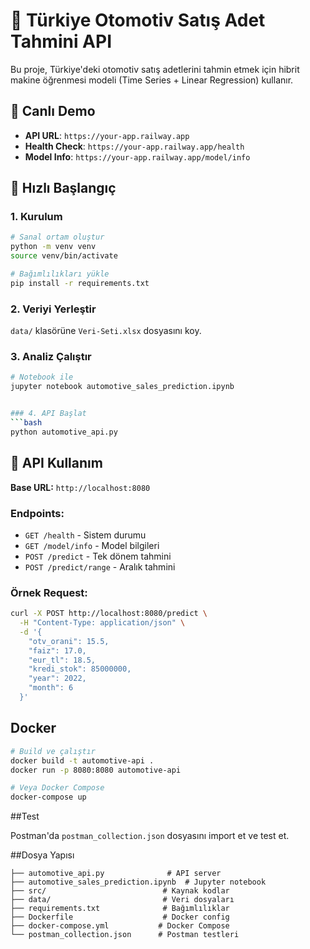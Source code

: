 # 🚗 Türkiye Otomotiv Satış Adet Tahmini API

Bu proje, Türkiye'deki otomotiv satış adetlerini tahmin etmek için hibrit makine öğrenmesi modeli (Time Series + Linear Regression) kullanır.

## 🎯 Canlı Demo
- **API URL**: `https://your-app.railway.app`
- **Health Check**: `https://your-app.railway.app/health`
- **Model Info**: `https://your-app.railway.app/model/info`

## 🚀 Hızlı Başlangıç

### 1. Kurulum
```bash
# Sanal ortam oluştur
python -m venv venv
source venv/bin/activate

# Bağımlılıkları yükle
pip install -r requirements.txt
```

### 2. Veriyi Yerleştir
`data/` klasörüne `Veri-Seti.xlsx` dosyasını koy.

### 3. Analiz Çalıştır
```bash
# Notebook ile
jupyter notebook automotive_sales_prediction.ipynb


### 4. API Başlat
```bash
python automotive_api.py
```

## 🔧 API Kullanım

**Base URL:** `http://localhost:8080`

### Endpoints:
- `GET /health` - Sistem durumu
- `GET /model/info` - Model bilgileri  
- `POST /predict` - Tek dönem tahmini
- `POST /predict/range` - Aralık tahmini

### Örnek Request:
```bash
curl -X POST http://localhost:8080/predict \
  -H "Content-Type: application/json" \
  -d '{
    "otv_orani": 15.5,
    "faiz": 17.0, 
    "eur_tl": 18.5,
    "kredi_stok": 85000000,
    "year": 2022,
    "month": 6
  }'
```

## Docker

```bash
# Build ve çalıştır
docker build -t automotive-api .
docker run -p 8080:8080 automotive-api

# Veya Docker Compose
docker-compose up
```

##Test

Postman'da `postman_collection.json` dosyasını import et ve test et.

##Dosya Yapısı

```
├── automotive_api.py              # API server
├── automotive_sales_prediction.ipynb  # Jupyter notebook  
├── src/                          # Kaynak kodlar
├── data/                         # Veri dosyaları
├── requirements.txt              # Bağımlılıklar
├── Dockerfile                    # Docker config
├── docker-compose.yml           # Docker Compose
└── postman_collection.json      # Postman testleri
```